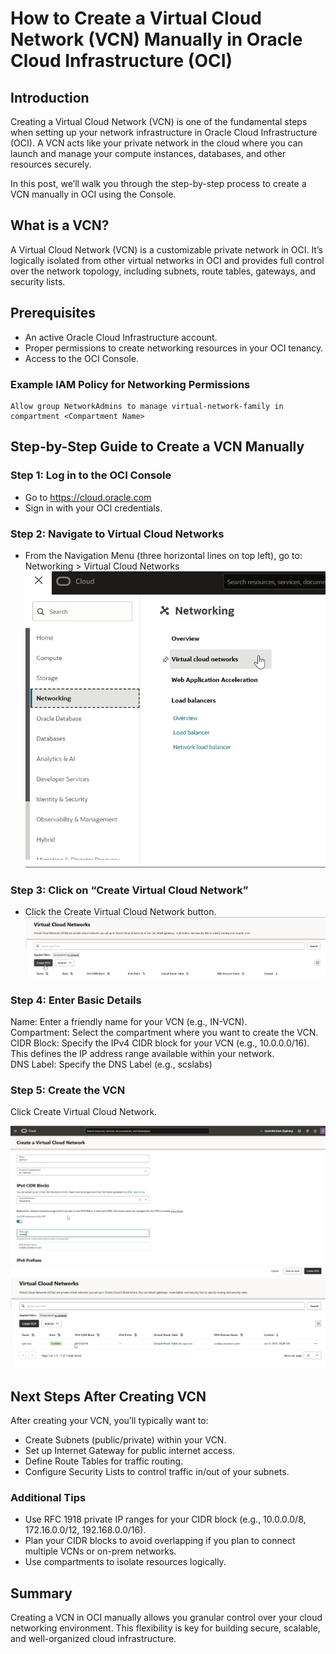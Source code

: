 # How to Create a Virtual Cloud Network (VCN) Manually in Oracle Cloud Infrastructure (OCI)

## Introduction
Creating a Virtual Cloud Network (VCN) is one of the fundamental steps when setting up your network infrastructure in Oracle Cloud Infrastructure (OCI). A VCN acts like your private network in the cloud where you can launch and manage your compute instances, databases, and other resources securely.

In this post, we’ll walk you through the step-by-step process to create a VCN manually in OCI using the Console.

## What is a VCN?
A Virtual Cloud Network (VCN) is a customizable private network in OCI. It’s logically isolated from other virtual networks in OCI and provides full control over the network topology, including subnets, route tables, gateways, and security lists.

## Prerequisites
* An active Oracle Cloud Infrastructure account.
* Proper permissions to create networking resources in your OCI tenancy.
* Access to the OCI Console.

### Example IAM Policy for Networking Permissions
```
Allow group NetworkAdmins to manage virtual-network-family in compartment <Compartment Name>
```
## Step-by-Step Guide to Create a VCN Manually
### Step 1: Log in to the OCI Console
* Go to https://cloud.oracle.com
* Sign in with your OCI credentials.

### Step 2: Navigate to Virtual Cloud Networks
* From the Navigation Menu (three horizontal lines on top left), go to:
Networking > Virtual Cloud Networks
![](./images/vcn2.jpg)

### Step 3: Click on “Create Virtual Cloud Network”
* Click the Create Virtual Cloud Network button.
![](./images/vcn3.jpg)

### Step 4: Enter Basic Details  
Name: Enter a friendly name for your VCN (e.g., IN-VCN).  
Compartment: Select the compartment where you want to create the VCN.  
CIDR Block: Specify the IPv4 CIDR block for your VCN (e.g., 10.0.0.0/16). This defines the IP address range available within your network.  
DNS Label: Specify the DNS Label (e.g., scslabs)  

### Step 5: Create the VCN
Click Create Virtual Cloud Network.

![](./images/vcn4.jpg)
![](./images/vcn5.jpg)

## Next Steps After Creating VCN
After creating your VCN, you’ll typically want to:
* Create Subnets (public/private) within your VCN.
* Set up Internet Gateway for public internet access.
* Define Route Tables for traffic routing.
* Configure Security Lists to control traffic in/out of your subnets.

### Additional Tips
* Use RFC 1918 private IP ranges for your CIDR block (e.g., 10.0.0.0/8, 172.16.0.0/12, 192.168.0.0/16).
* Plan your CIDR blocks to avoid overlapping if you plan to connect multiple VCNs or on-prem networks.
* Use compartments to isolate resources logically.

## Summary
Creating a VCN in OCI manually allows you granular control over your cloud networking environment. This flexibility is key for building secure, scalable, and well-organized cloud infrastructure.